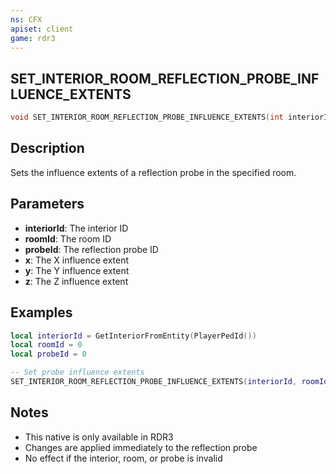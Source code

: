 ```yaml
---
ns: CFX
apiset: client
game: rdr3
---
```

## SET_INTERIOR_ROOM_REFLECTION_PROBE_INFLUENCE_EXTENTS

```c
void SET_INTERIOR_ROOM_REFLECTION_PROBE_INFLUENCE_EXTENTS(int interiorId, int roomId, int probeId, float x, float y, float z);
```

## Description

Sets the influence extents of a reflection probe in the specified room.

## Parameters

* **interiorId**: The interior ID
* **roomId**: The room ID
* **probeId**: The reflection probe ID
* **x**: The X influence extent
* **y**: The Y influence extent
* **z**: The Z influence extent

## Examples

```lua
local interiorId = GetInteriorFromEntity(PlayerPedId())
local roomId = 0
local probeId = 0

-- Set probe influence extents
SET_INTERIOR_ROOM_REFLECTION_PROBE_INFLUENCE_EXTENTS(interiorId, roomId, probeId, 1.0, 1.0, 1.0)
```

## Notes

- This native is only available in RDR3
- Changes are applied immediately to the reflection probe
- No effect if the interior, room, or probe is invalid
